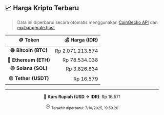 

<!-- HARGA_KRIPTO -->
## 📈 Harga Kripto Terbaru

> Data ini diperbarui secara otomatis menggunakan [CoinGecko API](https://www.coingecko.com/) dan [exchangerate.host](https://exchangerate.host/)

<div align="center">

| 🪙 Token | 💰 Harga (IDR) |
|:------:|---------------:|
| 🟠 **Bitcoin (BTC)**   | Rp 2.071.213.574 |
| 🔵 **Ethereum (ETH)**  | Rp 78.534.038 |
| 🟣 **Solana (SOL)**    | Rp 3.826.834 |
| 🟢 **Tether (USDT)**   | Rp 16.579 |

---

💱 **Kurs Rupiah (USD → IDR)**: Rp 16.571

🕒 <sub>Terakhir diperbarui: 7/10/2025, 19.59.28</sub>

</div>
<!-- /HARGA_KRIPTO -->